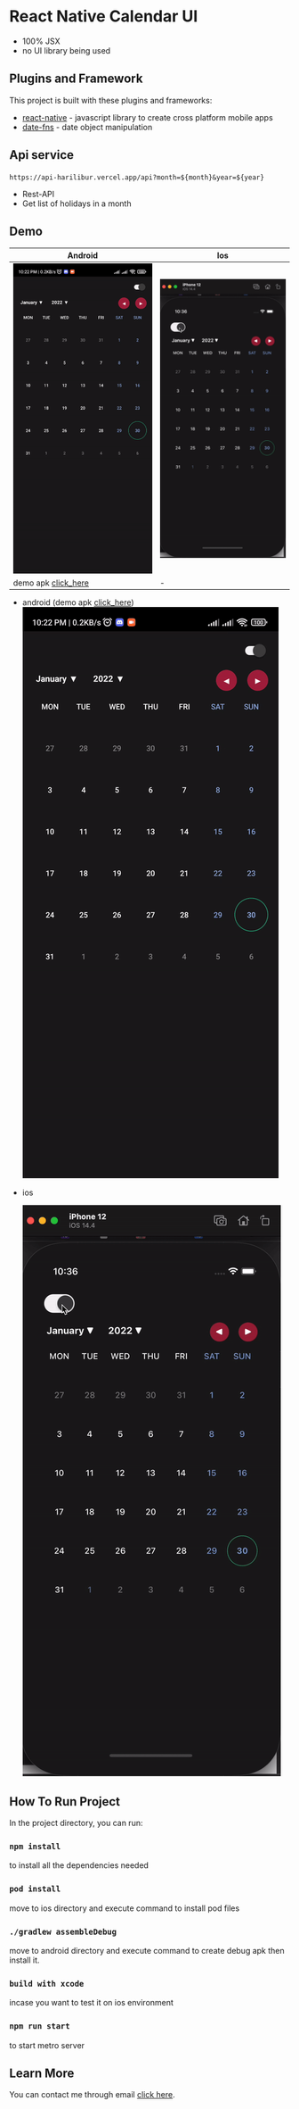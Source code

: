 # React Native Calendar UI

- 100% JSX
- no UI library being used

## Plugins and Framework

This project is built with these plugins and frameworks:

- [react-native](https://github.com/facebook/react-native) - javascript library to create cross platform mobile apps
- [date-fns](https://www.npmjs.com/package/date-fns) - date object manipulation

## Api service

`https://api-harilibur.vercel.app/api?month=${month}&year=${year}`

- Rest-API
- Get list of holidays in a month

## Demo

| Android                                                                                                                               | Ios                                                                                                                          |
| ------------------------------------------------------------------------------------------------------------------------------------- | ---------------------------------------------------------------------------------------------------------------------------- |
| ![Android Demo GIF](https://raw.githubusercontent.com/vitorizkiimanda/personal.calendarui.reactnative/develop/demo/android-demo.gif)  | ![Ios Demo GIF](https://raw.githubusercontent.com/vitorizkiimanda/personal.calendarui.reactnative/develop/demo/ios-demo.gif) |
| demo apk [click_here](https://raw.githubusercontent.com/vitorizkiimanda/personal.calendarui.reactnative/develop/demo/app-release.apk) | -                                                                                                                            |

- android (demo apk [click_here](https://raw.githubusercontent.com/vitorizkiimanda/personal.calendarui.reactnative/develop/demo/app-release.apk))
  ![Alt Text](https://raw.githubusercontent.com/vitorizkiimanda/personal.calendarui.reactnative/develop/demo/android-demo.gif)
- ios

  ![Alt Text](https://raw.githubusercontent.com/vitorizkiimanda/personal.calendarui.reactnative/develop/demo/ios-demo.gif)

## How To Run Project

In the project directory, you can run:

### `npm install`

to install all the dependencies needed

### `pod install`

move to ios directory and execute command to install pod files

### `./gradlew assembleDebug`

move to android directory and execute command to create debug apk then install it.

### `build with xcode`

incase you want to test it on ios environment

### `npm run start`

to start metro server

## Learn More

You can contact me through email [click here](mailto:vitorizkiimanda@gmail.com).
